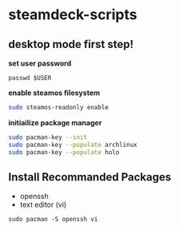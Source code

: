 # steamdeck-scripts

## desktop mode first step!

**set user password**
```
passwd $USER
```

**enable steamos filesystem**
```bash
sudo steamos-readonly enable
```

**initiailize package manager**
```bash
sudo pacman-key --init
sudo pacman-key --populate archlinux
sudo pacman-key --populate holo
```

## Install Recommanded Packages

- openssh
- text editor (vi)

```
sudo pacman -S openssh vi
```
